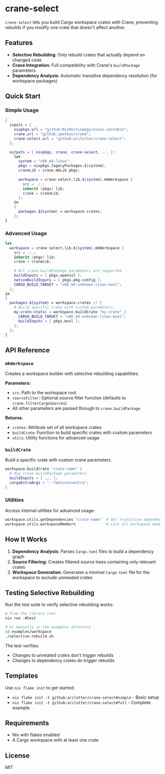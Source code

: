 # crane-select

`crane-select` lets you build Cargo workspace crates with Crane, preventing rebuilds if you modify one crate that doesn't affect another.

## Features

- **Selective Rebuilding**: Only rebuild crates that actually depend on changed code
- **Crane Integration**: Full compatibility with Crane's `buildPackage` parameters
- **Dependency Analysis**: Automatic transitive dependency resolution (for workspace packages)

## Quick Start

### Simple Usage

```nix
{
  inputs = {
    nixpkgs.url = "github:NixOS/nixpkgs/nixos-unstable";
    crane.url = "github:ipetkov/crane";
    crane-select.url = "github:arilotter/crane-select";
  };

  outputs = { nixpkgs, crane, crane-select, ... }:
    let
      system = "x86_64-linux";
      pkgs = nixpkgs.legacyPackages.${system};
      craneLib = crane.mkLib pkgs;
      
      workspace = crane-select.lib.${system}.mkWorkspace {
        src = ./.;
        inherit (pkgs) lib;
        crane = craneLib;
      };
    in
    {
      packages.${system} = workspace.crates;
    };
}
```

### Advanced Usage

```nix
let
  workspace = crane-select.lib.${system}.mkWorkspace {
    src = ./.;
    inherit (pkgs) lib;
    crane = craneLib;
    
    # All crane.buildPackage parameters are supported
    buildInputs = [ pkgs.openssl ];
    nativeBuildInputs = [ pkgs.pkg-config ];
    CARGO_BUILD_TARGET = "x86_64-unknown-linux-musl";
  };
in
{
  packages.${system} = workspace.crates // {
    # Build specific crate with custom parameters
    my-crate-static = workspace.buildCrate "my-crate" {
      CARGO_BUILD_TARGET = "x86_64-unknown-linux-musl";
      buildInputs = [ pkgs.musl ];
    };
  };
}
```

## API Reference

### `mkWorkspace`

Creates a workspace builder with selective rebuilding capabilities.

**Parameters:**
- `src`: Path to the workspace root
- `sourceFilter`: Optional source filter function (defaults to `crane.filterCargoSources`)
- All other parameters are passed through to `crane.buildPackage`

**Returns:**
- `crates`: Attribute set of all workspace crates
- `buildCrate`: Function to build specific crates with custom parameters
- `utils`: Utility functions for advanced usage

### `buildCrate`

Build a specific crate with custom crane parameters.

```nix
workspace.buildCrate "crate-name" {
  # Any crane.buildPackage parameters
  buildInputs = [ ... ];
  cargoExtraArgs = "--features=extra";
}
```

### Utilities

Access internal utilities for advanced usage:

```nix
workspace.utils.getDependencies "crate-name"  # Get transitive dependencies
workspace.utils.workspaceMembers              # List all workspace members
```

## How It Works

1. **Dependency Analysis**: Parses `Cargo.toml` files to build a dependency graph
2. **Source Filtering**: Creates filtered source trees containing only relevant crates
3. **Workspace Generation**: Generates a minimal `Cargo.toml` file for the workspace to exclude unneeded crates

## Testing Selective Rebuilding

Run the test suite to verify selective rebuilding works:

```bash
# From the library root
nix run .#test

# Or manually in the examples directory
cd examples/workspace
./selective-rebuild.sh
```

The test verifies:
- Changes to unrelated crates don't trigger rebuilds
- Changes to dependency crates do trigger rebuilds

## Templates

Use `nix flake init` to get started:

- `nix flake init -t github:arilotter/crane-select#simple` - Basic setup
- `nix flake init -t github:arilotter/crane-select#full` - Complete example

## Requirements

- Nix with flakes enabled
- A Cargo workspace with at least one crate

## License

MIT